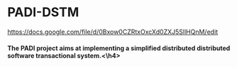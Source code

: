 PADI-DSTM
=========

https://docs.google.com/file/d/0Bxow0CZRtxOxcXd0ZXJ5SllHQnM/edit

<h4>The PADI project aims at implementing a simplified distributed distributed software transactional system.<\h4>
